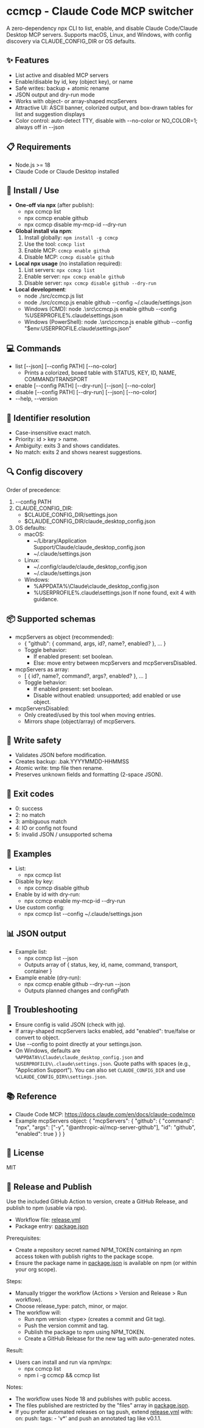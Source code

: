 # ccmcp - Claude Code MCP switcher

A zero-dependency npx CLI to list, enable, and disable Claude Code/Claude Desktop MCP servers.
Supports macOS, Linux, and Windows, with config discovery via CLAUDE_CONFIG_DIR or OS defaults.

## ✨ Features
- List active and disabled MCP servers
- Enable/disable by id, key (object key), or name
- Safe writes: backup + atomic rename
- JSON output and dry-run mode
- Works with object- or array-shaped mcpServers
- Attractive UI: ASCII banner, colorized output, and box-drawn tables for list and suggestion displays
- Color control: auto-detect TTY, disable with --no-color or NO_COLOR=1; always off in --json

## 📋 Requirements
- Node.js >= 18
- Claude Code or Claude Desktop installed

## 🚀 Install / Use
- **One-off via npx** (after publish):
  - npx ccmcp list
  - npx ccmcp enable github
  - npx ccmcp disable my-mcp-id --dry-run
- **Global install via npm**:
  1. Install globally: `npm install -g ccmcp`
  2. Use the tool: `ccmcp list`
  3. Enable MCP: `ccmcp enable github`
  4. Disable MCP: `ccmcp disable github`
- **Local npx usage** (no installation required):
  1. List servers: `npx ccmcp list`
  2. Enable server: `npx ccmcp enable github`
  3. Disable server: `npx ccmcp disable github --dry-run`
- **Local development**:
  - node ./src/ccmcp.js list
  - node ./src/ccmcp.js enable github --config ~/.claude/settings.json
  - Windows (CMD): node .\src\ccmcp.js enable github --config %USERPROFILE%\.claude\settings.json
  - Windows (PowerShell): node .\src\ccmcp.js enable github --config "$env:USERPROFILE\.claude\settings.json"

## 💻 Commands
- list [--json] [--config PATH] [--no-color]
  - Prints a colorized, boxed table with STATUS, KEY, ID, NAME, COMMAND/TRANSPORT
- enable <identifier> [--config PATH] [--dry-run] [--json] [--no-color]
- disable <identifier> [--config PATH] [--dry-run] [--json] [--no-color]
- --help, --version

## 🎯 Identifier resolution
- Case-insensitive exact match.
- Priority: id > key > name.
- Ambiguity: exits 3 and shows candidates.
- No match: exits 2 and shows nearest suggestions.

## 🔍 Config discovery
Order of precedence:
1) --config PATH
2) CLAUDE_CONFIG_DIR:
   - $CLAUDE_CONFIG_DIR/settings.json
   - $CLAUDE_CONFIG_DIR/claude_desktop_config.json
3) OS defaults:
   - macOS:
     - ~/Library/Application Support/Claude/claude_desktop_config.json
     - ~/.claude/settings.json
   - Linux:
     - ~/.config/claude/claude_desktop_config.json
     - ~/.claude/settings.json
   - Windows:
     - %APPDATA%\Claude\claude_desktop_config.json
     - %USERPROFILE%\.claude\settings.json
If none found, exit 4 with guidance.

## 📦 Supported schemas
- mcpServers as object (recommended):
  - { "github": { command, args, id?, name?, enabled? }, ... }
  - Toggle behavior:
    - If enabled present: set boolean.
    - Else: move entry between mcpServers and mcpServersDisabled.
- mcpServers as array:
  - [ { id?, name?, command?, args?, enabled? }, ... ]
  - Toggle behavior:
    - If enabled present: set boolean.
    - Disable without enabled: unsupported; add enabled or use object.
- mcpServersDisabled:
  - Only created/used by this tool when moving entries.
  - Mirrors shape (object/array) of mcpServers.

## 🔐 Write safety
- Validates JSON before modification.
- Creates backup: <file>.bak.YYYYMMDD-HHMMSS
- Atomic write: tmp file then rename.
- Preserves unknown fields and formatting (2-space JSON).

## 🚪 Exit codes
- 0: success
- 2: no match
- 3: ambiguous match
- 4: IO or config not found
- 5: invalid JSON / unsupported schema

## 📝 Examples
- List:
  - npx ccmcp list
- Disable by key:
  - npx ccmcp disable github
- Enable by id with dry-run:
  - npx ccmcp enable my-mcp-id --dry-run
- Use custom config:
  - npx ccmcp list --config ~/.claude/settings.json

## 📊 JSON output
- Example list:
  - npx ccmcp list --json
  - Outputs array of { status, key, id, name, command, transport, container }
- Example enable (dry-run):
  - npx ccmcp enable github --dry-run --json
  - Outputs planned changes and configPath

## 🔧 Troubleshooting
- Ensure config is valid JSON (check with jq).
- If array-shaped mcpServers lacks enabled, add "enabled": true/false or convert to object.
- Use --config to point directly at your settings.json.
- On Windows, defaults are `%APPDATA%\Claude\claude_desktop_config.json` and `%USERPROFILE%\.claude\settings.json`. Quote paths with spaces (e.g., "Application Support"). You can also set `CLAUDE_CONFIG_DIR` and use `%CLAUDE_CONFIG_DIR%\settings.json`.

## 📚 Reference
- Claude Code MCP: https://docs.claude.com/en/docs/claude-code/mcp
- Example mcpServers object:
  {
    "mcpServers": {
      "github": {
        "command": "npx",
        "args": ["-y", "@anthropic-ai/mcp-server-github"],
        "id": "github",
        "enabled": true
      }
    }
  }

## 📄 License
MIT

## 🎉 Release and Publish

Use the included GitHub Action to version, create a GitHub Release, and publish to npm (usable via npx).

- Workflow file: [release.yml](.github/workflows/release.yml:1)
- Package entry: [package.json](./package.json:1)

Prerequisites:
- Create a repository secret named NPM_TOKEN containing an npm access token with publish rights to the package scope.
- Ensure the package name in [package.json](./package.json:1) is available on npm (or within your org scope).

Steps:
- Manually trigger the workflow (Actions &gt; Version and Release &gt; Run workflow).
- Choose release_type: patch, minor, or major.
- The workflow will:
  - Run npm version &lt;type&gt; (creates a commit and Git tag).
  - Push the version commit and tag.
  - Publish the package to npm using NPM_TOKEN.
  - Create a GitHub Release for the new tag with auto-generated notes.

Result:
- Users can install and run via npm/npx:
  - npx ccmcp list
  - npm i -g ccmcp &amp;&amp; ccmcp list

Notes:
- The workflow uses Node 18 and publishes with public access.
- The files published are restricted by the "files" array in [package.json](./package.json:1).
- If you prefer automated releases on tag push, extend [release.yml](.github/workflows/release.yml:1) with:
  on:
    push:
      tags:
        - 'v*'
  and push an annotated tag like v0.1.1.
